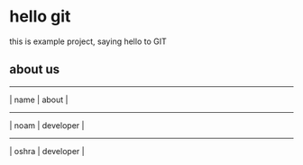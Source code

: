 # hello git
this is example project, saying hello to GIT
## about us
_______________
| name | about |
_______________
| noam | developer |
_______________
| oshra | developer |
